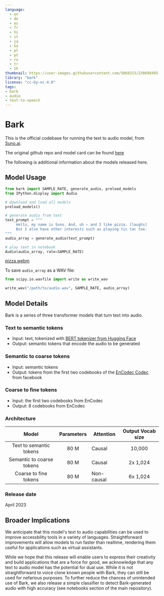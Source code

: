 ```yaml
---
language: 
  - en
  - de
  - es
  - fr
  - hi
  - it
  - ja
  - ko
  - pl
  - pt
  - ru
  - tr
  - zh
thumbnail: https://user-images.githubusercontent.com/5068315/230698495-cbb1ced9-c911-4c9a-941d-a1a4a1286ac6.png
library: "bark"
license: "cc-by-nc-4.0"
tags:
- bark
- audio
- text-to-speech
---
```


# Bark

This is the official codebase for running the text to audio model, from [Suno.ai](www.suno.ai).

The original github repo and model card can be found [here](https://github.com/suno-ai/bark)

The following is additional information about the models released here. 

## Model Usage

```python
from bark import SAMPLE_RATE, generate_audio, preload_models
from IPython.display import Audio

# download and load all models
preload_models()

# generate audio from text
text_prompt = """
     Hello, my name is Suno. And, uh — and I like pizza. [laughs] 
     But I also have other interests such as playing tic tac toe.
"""
audio_array = generate_audio(text_prompt)

# play text in notebook
Audio(audio_array, rate=SAMPLE_RATE)
```

[pizza.webm](https://user-images.githubusercontent.com/5068315/230490503-417e688d-5115-4eee-9550-b46a2b465ee3.webm)


To save `audio_array` as a WAV file:

```python
from scipy.io.wavfile import write as write_wav

write_wav("/path/to/audio.wav", SAMPLE_RATE, audio_array)
```

## Model Details

Bark is a series of three transformer models that turn text into audio.

### Text to semantic tokens
 - Input: text, tokenized with [BERT tokenizer from Hugging Face](https://huggingface.co/docs/transformers/model_doc/bert#transformers.BertTokenizer)
 - Output: semantic tokens that encode the audio to be generated

### Semantic to coarse tokens
 - Input: semantic tokens
 - Output: tokens from the first two codebooks of the [EnCodec Codec](https://github.com/facebookresearch/encodec) from facebook

### Coarse to fine tokens
 - Input: the first two codebooks from EnCodec
 - Output: 8 codebooks from EnCodec

### Architecture
|           Model           | Parameters | Attention  | Output Vocab size |  
|:-------------------------:|:----------:|------------|:-----------------:|
|  Text to semantic tokens  |    80 M    | Causal     |       10,000      |
| Semantic to coarse tokens |    80 M    | Causal     |     2x 1,024      |
|   Coarse to fine tokens   |    80 M    | Non-causal |     6x 1,024      |


### Release date
April 2023

## Broader Implications
We anticipate that this model's text to audio capabilities can be used to improve accessbility tools in a variety of languages. 
Straightforward improvements will allow models to run faster than realtime, rendering them useful for applications such as virtual assistants. 
 
While we hope that this release will enable users to express their creativity and build applications that are a force
for good, we acknowledge that any text to audio model has the potential for dual use. While it is not straightforward
to voice clone known people with Bark, they can still be used for nefarious purposes. To further reduce the chances of unintended use of Bark, 
we also release a simple classifier to detect Bark-generated audio with high accuracy (see notebooks section of the main repository). 